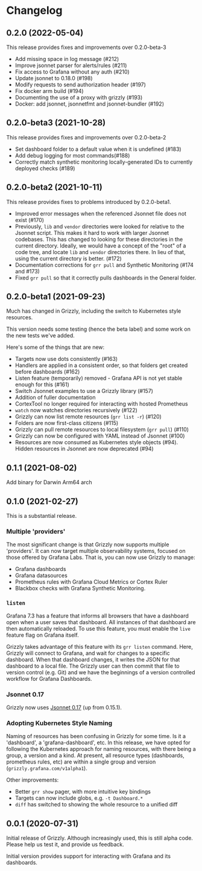 # Changelog

## 0.2.0 (2022-05-04)

This release provides fixes and improvements over 0.2.0-beta-3
* Add missing space in log message (#212)
* Improve jsonnet parser for alerts/rules (#211)
* Fix access to Grafana without any auth (#210)
* Update jsonnet to 0.18.0 (#198)
* Modify requests to send authorization header (#197)
* Fix docker arm build (#194)
* Documenting the use of a proxy with grizzly (#193)
* Docker: add jsonnet, jsonnetfmt and jsonnet-bundler (#192)

## 0.2.0-beta3 (2021-10-28)

This release provides fixes and improvements over 0.2.0-beta-2
* Set dashboard folder to a default value when it is undefined (#183)
* Add debug logging for most commands(#188)
* Correctly match synthetic monitoring locally-generated IDs to currently deployed checks (#189)

## 0.2.0-beta2 (2021-10-11)

This release provides fixes to problems introduced by 0.2.0-beta1.
* Improved error messages when the referenced Jsonnet file does not exist (#170)
* Previously, `lib` and `vendor` directories were looked for relative to the
  Jsonnet script. This makes it hard to work with larger Jsonnet codebases. This
  has changed to looking for these directories in the current directory. Ideally,
  we would have a concept of the "root" of a code tree, and locate `lib` and
  `vendor` directories there. In lieu of that, using the current directory is
  better. (#172)
* Documentation corrections for `grr pull` and Synthetic Monitoring (#174 and #173)
* Fixed `grr pull` so that it correctly pulls dashboards in the General folder.

## 0.2.0-beta1 (2021-09-23)

Much has changed in Grizzly, including the switch to Kubernetes style resources.

This version needs some testing (hence the beta label) and some work on the new
tests we've added.

Here's some of the things that are new:
* Targets now use dots consistently (#163)
* Handlers are applied in a consistent order, so that folders get created before
  dashboards (#162)
* Listen feature (temporarily) removed - Grafana API is not yet stable enough for
  this (#161)
* Switch Jsonnet examples to use a Grizzly library (#157)
* Addition of fuller documentation
* CortexTool no longer required for interacting with hosted Prometheus
* `watch` now watches directories recursively (#122)
* Grizzly can now list remote resources (`grr list -r`) (#120)
* Folders are now first-class citizens (#115)
* Grizzly can pull remote resources to local filesystem (`grr pull`) (#110)
* Grizzly can now be configured with YAML instead of Jsonnet (#100)
* Resources are now consumed as Kubernetes style objects (#94). Hidden resources
  in Jsonnet are now deprecated (#94)

## 0.1.1 (2021-08-02)

Add binary for Darwin Arm64 arch

## 0.1.0 (2021-02-27)

This is a substantial release.

### Multiple 'providers'
The most significant change is that Grizzly now supports multiple 'providers'. It
can now target multiple observability systems, focused on those offered by
Grafana Labs. That is, you can now use Grizzly to manage:

 * Grafana dashboards
 * Grafana datasources
 * Prometheus rules with Grafana Cloud Metrics or Cortex Ruler
 * Blackbox checks with Grafana Synthetic Monitoring.

### `listen`
Grafana 7.3 has a feature that informs all browsers that have a dashboard open
when a user saves that dashboard. All instances of that dashboard are then
automatically reloaded. To use this feature, you must enable the `live` feature
flag on Grafana itself.

Grizzly takes advantage of this feature with its `grr listen` command. Here,
Grizzly will connect to Grafana, and wait for changes to a specific dashboard.
When that dashboard changes, it writes the JSON for that dashboard to a local
file. The Grizzly user can then commit that file to version control (e.g. Git)
and we have the beginnings of a version controlled workflow for Grafana
Dashboards.

### Jsonnet 0.17
Grizzly now uses [Jsonnet 0.17](https://github.com/google/jsonnet/releases/tag/v0.17.0) (up from 0.15.1).

### Adopting Kubernetes Style Naming
Naming of resources has been confusing in Grizzly for some time. Is it a 'dashboard',
a 'grafana-dashboard', etc. In this release, we have opted for following the Kubernetes
approach for naming resources, with there being a group, a version and a kind. At
present, all resource types (dashboards, prometheus rules, etc) are within a single
group and version (`grizzly.grafana.com/v1alpha1`).

Other improvements:
 * Better `grr show` pager, with more intuitive key bindings
 * Targets can now include globs, e.g. `-t Dashboard.*`
 * `diff` has switched to showing the whole resource to a unified diff

## 0.0.1 (2020-07-31)

Initial release of Grizzly. Although increasingly used, this is still alpha code.
Please help us test it, and provide us feedback.

Initial version provides support for interacting with Grafana and its dashboards.
